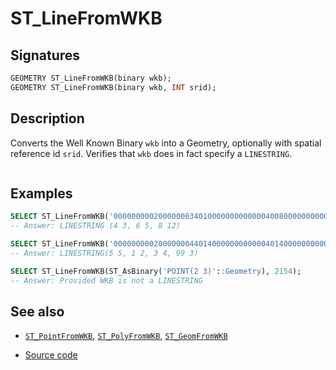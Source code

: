 # ST_LineFromWKB

## Signatures

```sql
GEOMETRY ST_LineFromWKB(binary wkb);
GEOMETRY ST_LineFromWKB(binary wkb, INT srid);
```

## Description

Converts the Well Known Binary `wkb` into a Geometry, optionally with spatial reference id `srid`. 
Verifies that `wkb` does in fact specify a `LINESTRING`.

```{include} sfs-1-2-1.md
```

## Examples

```sql
SELECT ST_LineFromWKB('000000000200000003401000000000000040080000000000004018000000000000401400000000000040200000000000004028000000000000');
-- Answer: LINESTRING (4 3, 6 5, 8 12)
```


```sql
SELECT ST_LineFromWKB('000000000200000004401400000000000040140000000000003ff00000000000004000000000000000400800000000000040100000000000004058c000000000004008000000000000', 4326);
-- Answer: LINESTRING(5 5, 1 2, 3 4, 99 3)
```


```sql
SELECT ST_LineFromWKB(ST_AsBinary('POINT(2 3)'::Geometry), 2154);
-- Answer: Provided WKB is not a LINESTRING
```


## See also

* [`ST_PointFromWKB`](../ST_PointFromWKB), [`ST_PolyFromWKB`](../ST_PolyFromWKB), [`ST_GeomFromWKB`](../ST_GeomFromWKB)

* <a href="https://github.com/orbisgis/h2gis/blob/master/h2gis-functions/src/main/java/org/h2gis/functions/spatial/convert/ST_LineFromWKB.java" target="_blank">Source code</a>
